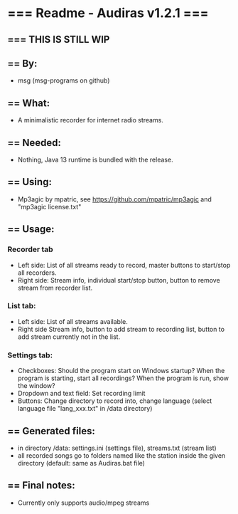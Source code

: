 # === Readme - Audiras v1.2.1 ===

## === THIS IS STILL WIP

## == By:  
* msg (msg-programs on github)

## == What:  
* A minimalistic recorder for internet radio streams.

## == Needed:  
* Nothing, Java 13 runtime is bundled with the release.

## == Using:
* Mp3agic by mpatric, see https://github.com/mpatric/mp3agic and "mp3agic license.txt"

## == Usage:  
### Recorder tab
* Left side: List of all streams ready to record, master buttons to start/stop all recorders.
* Right side: Stream info, individual start/stop button, button to remove stream from recorder list.

### List tab:
* Left side: List of all streams available.
* Right side Stream info, button to add stream to recording list, button to add stream currently not in the list.

### Settings tab:
* Checkboxes: Should the program start on Windows startup? When the program is starting, start all recordings? When the program is run, show the window? 
* Dropdown and text field: Set recording limit
* Buttons: Change directory to record into, change language (select language file "lang_xxx.txt" in /data directory)

## == Generated files:  
* in directory /data: settings.ini (settings file), streams.txt (stream list)
* all recorded songs go to folders named like the station inside the given directory (default: same as Audiras.bat file)

## == Final notes:
* Currently only supports audio/mpeg streams